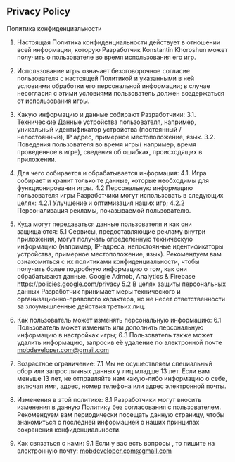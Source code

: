 ## Privacy Policy

Политика конфиденциальности

1. Настоящая Политика конфиденциальности действует в отношении всей информации, которую Разработчик Konstantin Khoroshun может получить о пользователе во время использования его игр.

2. Использование игры означает безоговорочное согласие пользователя с настоящей Политикой и указанными в ней условиями обработки его персональной информации; в случае несогласия с этими условиями пользователь должен воздержаться от использования игры.

3. Какую информацию и данные собирают Разработчики:
3.1. Технические Данные устройства пользователя, например, уникальный идентификатор устройства (постоянный / непостоянный), IP адрес, примерное местоположение, язык.
3.2. Поведения пользователя во время игры( например, время проведенное в игре), сведения об ошибках, происходящих в приложении.

4. Для чего собирается и обрабатывается информация:
4.1. Игра собирает и хранит только те данные, которые необходимы для функционирования игры.
4.2 Персональную информацию пользователя игры Разработчики могут использовать в следующих целях:
4.2.1 Улучшение и оптимизация наших игр;
4.2.2 Персонализация рекламы, показываемой пользователю.

5. Куда могут передаваться данные пользователя и как они защищаются:
5.1 Сервисы, предоставляющие рекламу внутри приложения, могут получать определенную техническую информацию (например, IP-адреса, непостоянные идентификаторы устройства, примерное местоположение, язык). Рекомендуем вам ознакомиться с их политиками конфиденциальности, чтобы получить более подробную информацию о том, как они обрабатывают данные.
Google Admob, Analytics & Firebase https://policies.google.com/privacy
5.2 В целях защиты персональных данных Разработчик принимает меры технического и организационно-правового характера, но не несет ответственности за злоумышленные действия третьих лиц.

6. Как пользователь может изменять персональную информацию:
6.1 Пользователь может изменить или дополнить персональную информацию в настройках игры;
6.3 Пользователь также может удалить информацию, запросив её удаление по электронной почте mobdeveloper.com@gmail.com

7. Возрастное ограничение:
7.1 Мы не осуществляем специальный сбор или запрос личных данных у лиц младше 13 лет. Если вам меньше 13 лет, не отправляйте нам какую-либо информацию о себе, включая имя, адрес, номер телефона или адрес электронной почты.

8. Изменения в этой политике:
8.1 Разработчики могут вносить изменения в данную Политику без согласования с пользователем. Рекомендуем вам периодически посещать данную страницу, чтобы знакомиться с последней информацией о наших принципах сохранения конфиденциальности.

9. Как связаться с нами:
9.1 Если у вас есть вопросы , то пишите на электронную почту: mobdeveloper.com@gmail.com

